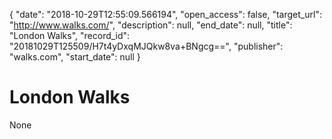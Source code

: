 {
  "date": "2018-10-29T12:55:09.566194", 
  "open_access": false, 
  "target_url": "http://www.walks.com/", 
  "description": null, 
  "end_date": null, 
  "title": "London Walks", 
  "record_id": "20181029T125509/H7t4yDxqMJQkw8va+BNgcg==", 
  "publisher": "walks.com", 
  "start_date": null
}

# London Walks

None